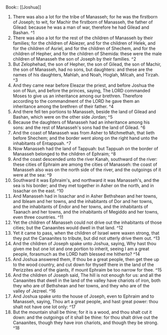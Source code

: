  Book:: [[Joshua]]
 1. There was also a lot for the tribe of Manasseh; for he was the firstborn of Joseph; to wit, for Machir the firstborn of Manasseh, the father of Gilead: because he was a man of war, therefore he had Gilead and Bashan. ^1
 2. There was also a lot for the rest of the children of Manasseh by their families; for the children of Abiezer, and for the children of Helek, and for the children of Asriel, and for the children of Shechem, and for the children of Hepher, and for the children of Shemida: these were the male children of Manasseh the son of Joseph by their families. ^2
 3. But Zelophehad, the son of Hepher, the son of Gilead, the son of Machir, the son of Manasseh, had no sons, but daughters: and these are the names of his daughters, Mahlah, and Noah, Hoglah, Milcah, and Tirzah. ^3
 4. And they came near before Eleazar the priest, and before Joshua the son of Nun, and before the princes, saying, The LORD commanded Moses to give us an inheritance among our brethren. Therefore according to the commandment of the LORD he gave them an inheritance among the brethren of their father. ^4
 5. And there fell ten portions to Manasseh, beside the land of Gilead and Bashan, which were on the other side Jordan; ^5
 6. Because the daughters of Manasseh had an inheritance among his sons: and the rest of Manasseh's sons had the land of Gilead. ^6
 7. And the coast of Manasseh was from Asher to Michmethah, that lieth before Shechem; and the border went along on the right hand unto the inhabitants of Entappuah. ^7
 8. Now Manasseh had the land of Tappuah: but Tappuah on the border of Manasseh belonged to the children of Ephraim; ^8
 9. And the coast descended unto the river Kanah, southward of the river: these cities of Ephraim are among the cities of Manasseh: the coast of Manasseh also was on the north side of the river, and the outgoings of it were at the sea: ^9
 10. Southward it was Ephraim's, and northward it was Manasseh's, and the sea is his border; and they met together in Asher on the north, and in Issachar on the east. ^10
 11. And Manasseh had in Issachar and in Asher Bethshean and her towns, and Ibleam and her towns, and the inhabitants of Dor and her towns, and the inhabitants of Endor and her towns, and the inhabitants of Taanach and her towns, and the inhabitants of Megiddo and her towns, even three countries. ^11
 12. Yet the children of Manasseh could not drive out the inhabitants of those cities; but the Canaanites would dwell in that land. ^12
 13. Yet it came to pass, when the children of Israel were waxen strong, that they put the Canaanites to tribute, but did not utterly drive them out. ^13
 14. And the children of Joseph spake unto Joshua, saying, Why hast thou given me but one lot and one portion to inherit, seeing I am a great people, forasmuch as the LORD hath blessed me hitherto? ^14
 15. And Joshua answered them, If thou be a great people, then get thee up to the wood country, and cut down for thyself there in the land of the Perizzites and of the giants, if mount Ephraim be too narrow for thee. ^15
 16. And the children of Joseph said, The hill is not enough for us: and all the Canaanites that dwell in the land of the valley have chariots of iron, both they who are of Bethshean and her towns, and they who are of the valley of Jezreel. ^16
 17. And Joshua spake unto the house of Joseph, even to Ephraim and to Manasseh, saying, Thou art a great people, and hast great power: thou shalt not have one lot only: ^17
 18. But the mountain shall be thine; for it is a wood, and thou shalt cut it down: and the outgoings of it shall be thine: for thou shalt drive out the Canaanites, though they have iron chariots, and though they be strong. ^18
